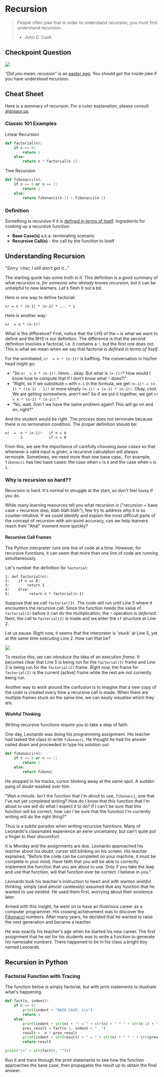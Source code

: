 # Recursion

> People often joke that in order to understand recursion, you must first understand recursion.
> - John D. Cook

## Checkpoint Question

![](images/recursion-search.png)

*"Did you mean: recusion"* is an [easter egg](https://en.wikipedia.org/wiki/Easter_egg_%28media%29). You should get the inside joke if you have understood recursion.

## Cheat Sheet

Here is a summary of recursion. For a cuter explanation, please consult
[algosaur.us](http://algosaur.us/recursion/).


### Classic 101 Examples

Linear Recursion

```python
def factorial(n):
    if n == 0:
        return 1
    else:
        return n * factorial(n-1)
```

Tree Recursion

```python
def fibonacci(n):
    if n == 0 or n == 1:
        return 1
    else:
        return fibonacci(n-1) + fibonacci(n-2)
```


### Definition

Something is recursive if it is [defined in terms of itself](https://en.wikipedia.org/wiki/Self-similarity). Ingredients for cooking up a recursive function:

- **Base Case(s)** a.k.a. terminating scenario
- **Recursive Call(s)** - the call by the function to itself

## Understanding Recursion

*"Sorry 'cher, I still don't get it..."*

The starting quote has some truth in it. This definition is a good summary of what recursion is, *for someone who already knows recursion*, but it can be unhelpful to new learners. Let's flesh it out a bit.

Here is one way to define factorial:

```
n! = n * (n-1) * (n-2) * ... * 1
```

Here is another way:

```
n!  = n * (n-1)!
```

What is the difference? First, notice that the LHS of the `=` is what we want to define and the RHS is our definition. The difference is that the second definition involves a factorial, i.e. it contains a `!`, but the first one does not. This is what we mean  when we say that factorial is *defined in terms of itself*.

For the uninitiated, `n!  = n * (n-1)!` is baffling. The conversation in his/her head might go:

- "So `n!  = n * (n-1)!`. Hmm... okay. But what is `(n-1)!`? How would I know how to compute that if I don't know what `!` does?!"
- "Right, so if we substitute `n` with `n-1` in the formula, we get `(n-1)! = (n-1) * ((n-1) - 1)!` or more simply `(n-1)! = (n-1) * (n-2)!`. Okay, cool. We are getting somewhere, aren't we? So if we put it together, we get  `n! = n * (n-1) * (n-2)!`."
- "No, wait. Don't we have the same problem again? This will go on and on, right?"

And the student would be right. The process does not terminate because there is no termination condition. The proper definition should be:


```
n!  =  n * (n-1)!   if n > 0
       1            if n = 0
```

From this, we see the importance of carefully choosing *base cases* so that whenever a valid input is given,
a recursive calculation will always terminate. Sometimes, we need more than one base case,. For example, `fibonacci` has two base cases: the case when `n` is `0` and the case when `n` is `1`.

### Why is recursion so hard??

Recursion is hard. It's normal to struggle at the start, so don't feel lousy if you do.

While many learning resources tell you what  recursion *is* ("recursion = base case + recursive step, blah blah blah"), few try to address *why* it is so counter-intuitive. If we could identify and explain the most difficult parts of the concept of recursion with pin-point accuracy, can we help learners reach their "Aha!" moment more quickly?

#### Recursive Call Frames

The Python interpreter runs one line of code at a time. However, for recursive functions, it can seem that more than one line of code are running simultaneously.

Let's number the definition for `factorial`:

```
1: def factorial(n):
2:    if n == 0:
3:        return 1
4:    else:
5:         return n * factorial(n-1)
```

Suppose that we call `factorial(3)`. The code will run until Line 5 where it encounters the recursive call. Since the function needs the value of `factorial(2)` before it can do the multiplication, the `*` operation is *deferred*. Next, the call to `factorial(2)` is made and we enter the `if` structure at Line 2.

Let us pause. Right now, it seems that the interpreter is 'stuck' at Line 5, yet at the same time executing Line 2. How can that be?

![](images/recursion-frames.png)

To resolve this, we can introduce the idea of an execution *frame*. It becomes clear that Line 5 is being run for the  `factorial(3)` frame and Line 2 is being run for the `factorial(2)` frame. Right now, the frame for `factorial(2)` is the current (active) frame while the rest are not currently being run.

Another way to work around the confusion is to imagine that a new copy of the code is created every time a recursive call is made. When there are multiple frames stuck on the same line, we can easily visualise which they are.

#### Wishful Thinking

Writing recursive functions require you to take a step of faith.

One day, Leonardo was doing his programming assignment. His teacher had tasked the class to write `fibonacci`. He thought he had his answer nailed down and proceeded to type his solution out:

```python
def fibonacci(n):
    if n == 0 or n == 1:
        return 1
    else:
        return fibona|
```

He stopped in his tracks, cursor blinking away at the same spot. A sudden pang of doubt washed over him.

"Wait a minute. Isn't the function that I'm about to use, `fibonacci`, one that I've not yet completed writing? How do I know that this function that I'm about to use will do what I expect it to do? If I can't be sure that this function will be correct, how can I be sure that the function I'm currently writing will do the right thing?"

Thus is a subtle paradox when writing recursive functions. Many of Leonardo's classmates experience an eerie uncertainty, but can't quite put a finger to their discomfort.

It is Monday and the assignments are due. Leonardo approached his teacher about his doubt, cursor still blinking on his screen. His teacher explained,
"Before the code can be completed on your machine, it must be complete in your mind. Have faith that you will be able to correctly implement the function that you are about to use. Only if you take the leap and use that function, will that function ever be correct. I believe in you."

Leonardo took his teacher's instruction to heart and with wanton *wishful thinking*, simply (and almost carelessly) assumed that any function that he wanted to use existed. He used them first, worrying about their existence later.

Armed with this insight, he went on to have an illustrious career as a computer programmer. His crowing achievement was to discover the [Fibonacci](https://en.wikipedia.org/wiki/Fibonacci) numbers. After many years, he decided that he wanted to raise the next generation and became a teacher.

He was exactly his teacher's age when he started his new career. The first assignment that he set for his students was to write a function to generate his namesake numbers. There happened to be in his class a bright boy named Leonardo.

## Recursion in Python

### Factorial Function with Tracing

The function below is simply factorial, but with print statements
to illustrate what's happening.

```python
def fact(n, indent):
    if n == 0:
        print(indent + "BASE CASE: 1\n")
        return 1
    else:
        print(indent + str(n) + "! = " + str(n) + " * " + str(n-1) + "!")
        prev_result = fact(n-1, indent + "  ")
        result =  n * prev_result
        print(indent + str(result) + " = " + str(n) + " * " + str(prev_result))
        return result

print("\n" + str(fact(6, "")))
```

Run it and trace through the print statements to see how the function
approaches the base case, then propagates the result up to obtain the
final answer.
